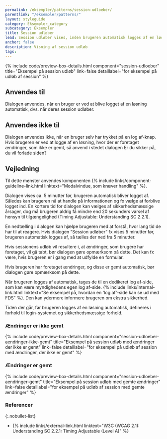 ```yaml
---
permalink: /eksempler/patterns/session-udloeber/
parentlink: "/eksempler/patterns/"
layout: styleguide
category: Eksempler_category
subcategory: Eksempler
title: Session udløber
lead: Session udløber vises, inden brugeren automatisk logges af en løsning. Dialogen giver brugeren mulighed for at tage stilling til, om de vil logge af eller forblive i løsningen. 
anchor: false
description: Visning af session udløb
tags:
---
```


{% include code/preview-box-details.html component="session-udloeber" title="Eksempel på session udløb" link=false detaillabel="for eksempel på udløb af session" %}

## Anvendes til

Dialogen anvendes, når en bruger er ved at blive logget af en løsning automatisk, dvs. når deres session udløber.

## Anvendes ikke til

Dialogen anvendes ikke, når en bruger selv har trykket på en log af-knap. Hvis brugeren er ved at logge af en løsning, hvor der er foretaget ændringer, som ikke er gemt, så anvend i stedet dialogen Er du sikker på, du vil forlade siden?

## Vejledning

Til dette mønster anvendes komponenten {% include links/component-guideline-link.html linktext="Modalvindue, som kræver handling" %}.

Dialogen vises ca. 5 minutter før, brugeren automatisk bliver logget af. Således kan brugeren nå at handle på informationen og fx vælge at forblive logget ind. En kortere tid for dialogen kan vælges af sikkerhedsmæssige årsager, dog må brugeren aldrig få mindre end 20 sekunders varsel af hensyn til tilgængelighed (Timing Adjustable: Understanding SC 2.2.1).

En nedtælling i dialogen kan hjælpe brugeren med at forstå, hvor lang tid de har til at reagere. Hvis dialogen “Session udløber” fx vises 5 minutter før, brugeren automatisk logges af, så tælles der ned fra 5 minutter. 

Hvis sessionens udløb vil resultere i, at ændringer, som brugere har foretaget, vil gå tabt, bør dialogen gøre opmærksom på dette. Det kan fx være, hvis brugeren er i gang med at udfylde en formular. 

Hvis brugeren har foretaget ændringer, og disse er gemt automatisk, bør dialogen gøre opmærksom på dette.

Når brugeren logges af automatisk, tages de til en dedikeret log af-side, som kan være myndighedens egen log af-side. {% include links/internal-link.html linktext="Se eksempel på, hvordan en 'log af'-side kan se ud med FDS" %}. Den kan ydermere informere brugeren om ekstra sikkerhed.

Tiden der går, før brugeren logges af en løsning automatisk, defineres i forhold til login-systemet og sikkerhedsmæssige forhold.

### Ændringer er ikke gemt

{% include code/preview-box-details.html component="session-udloeber-aendringer-ikke-gemt" title="Eksempel på session udløb med ændringer der ikke er gemt" link=false detaillabel="for eksempel på udløb af session med ændringer, der ikke er gemt" %}

### Ændringer er gemt

{% include code/preview-box-details.html component="session-udloeber-aendringer-gemt" title="Eksempel på session udløb med gemte ændringer" link=false detaillabel="for eksempel på udløb af session med gemte ændringer" %}

### Referencer

{:.nobullet-list}
- {% include links/external-link.html linktext="W3C (WCAG 2.1): Understanding SC 2.2.1: Timing Adjustable (Level A)" %}

